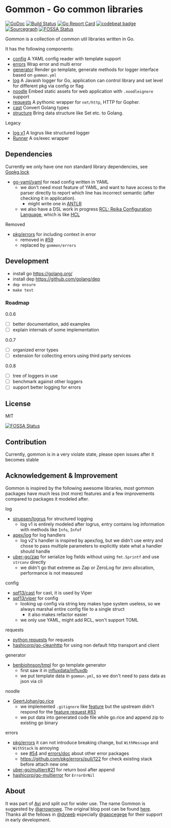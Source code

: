 # Gommon - Go common libraries

[![GoDoc](https://godoc.org/github.com/dyweb/gommon?status.svg)](https://godoc.org/github.com/dyweb/gommon)
[![Build Status](https://travis-ci.org/dyweb/gommon.svg?branch=master)](https://travis-ci.org/dyweb/gommon)
[![Go Report Card](https://goreportcard.com/badge/github.com/dyweb/gommon)](https://goreportcard.com/report/github.com/dyweb/gommon)
[![codebeat badge](https://codebeat.co/badges/8d42a846-f1dc-4a6b-8bd9-5862726ed35d)](https://codebeat.co/projects/github-com-dyweb-gommon-master)
[![Sourcegraph](https://sourcegraph.com/github.com/dyweb/gommon/-/badge.svg)](https://sourcegraph.com/github.com/dyweb/gommon?badge)
[![FOSSA Status](https://app.fossa.io/api/projects/git%2Bgithub.com%2Fdyweb%2Fgommon.svg?type=shield)](https://app.fossa.io/projects/git%2Bgithub.com%2Fdyweb%2Fgommon?ref=badge_shield)

Gommon is a collection of common util libraries written in Go.

It has the following components:

- [config](config) A YAML config reader with template support
- [errors](errors) Wrap error and multi error
- [generator](generator) Render go template, generate methods for logger interface based on `gommon.yml`
- [log](log) A Javaish logger for Go, application can control library and set level for different pkg via config or flag
- [noodle](noodle) Embed static assets for web application with `.noodleignore` support
- [requests](requests) A pythonic wrapper for `net/http`, HTTP for Gopher.
- [cast](cast) Convert Golang types
- [structure](structure) Bring data structure like Set etc. to Golang.

Legacy

- [log v1](legacy/log) A logrus like structured logger
- [Runner](legacy/runner) A os/exec wrapper

## Dependencies

Currently we only have one non standard library dependencies, see [Gopkg.lock](Gopkg.lock)

- [go-yaml/yaml](https://github.com/go-yaml/yaml) for read config written in YAML
  - we don't need most feature of YAML, and want to have access to the parser directly to report which line has incorrect semantic (after checking it in application).
    - might write one in [ANTLR](https://github.com/antlr/antlr4)
  - we also have a DSL work in progress [RCL: Reika Configuration Language](https://github.com/at15/reika/issues/49), which is like [HCL](https://github.com/hashicorp/hcl2)

Removed

- [pkg/errors](https://github.com/pkg/errors) for including context in error
  - removed in [#59](https://github.com/dyweb/gommon/pull/59)
  - replaced by `gommon/errors`

<!-- no, we are using the standard flag package ... -->
<!-- For command line util, we are using [spf13/cobra](https://github.com/spf13/cobra), it is more flexible than [ufrave/cli](https://github.com/urfave/cli) -->

## Development

- install go https://golang.org/
- install dep https://github.com/golang/dep
- `dep ensure`
- `make test`

### Roadmap

0.0.6 

- [ ] better documentation, add examples
- [ ] explain internals of some implementation

0.0.7

- [ ] organized error types 
- [ ] extension for collecting errors using third party services

0.0.8

- [ ] tree of loggers in use
- [ ] benchmark against other loggers
- [ ] support better logging for errors

## License

MIT


[![FOSSA Status](https://app.fossa.io/api/projects/git%2Bgithub.com%2Fdyweb%2Fgommon.svg?type=large)](https://app.fossa.io/projects/git%2Bgithub.com%2Fdyweb%2Fgommon?ref=badge_large)

## Contribution

Currently, gommon is in a very violate state, please open issues after it becomes stable 

## Acknowledgement & Improvement

Gommon is inspired by the following awesome libraries, 
most gommon packages have much less (not more) features and a few improvements 
compared to packages it modeled after.

log

- [sirupsen/logrus](https://github.com/sirupsen/logrus) for structured logging 
  - log v1 is entirely modeled after logrus, entry contains log information with methods like `Info`, `Infof`
- [apex/log](https://github.com/apex/log) for log handlers
  - log v2's handler is inspired by apex/log, but we didn't use entry and chose to pass multiple parameters to explicitly state what a handler should handle
- [uber-go/zap](https://github.com/uber-go/zap) for serialize log fields without using `fmt.Sprintf` and use `strconv` directly
  - we didn't go that extreme as Zap or ZeroLog for zero allocation, performance is not measured

config

- [spf13/cast](https://github.com/spf13/cast) for cast, it is used by Viper
- [spf13/viper](https://github.com/spf13/viper/) for config
  - looking up config via string key makes type system useless, so we always marshal entire config file to a single struct
    - it also makes refactor easier
  - we only use YAML, might add RCL, won't support TOML

requests

- [python requests](http://docs.python-requests.org/en/master/) for requests
- [hashicorp/go-cleanhttp](https://github.com/hashicorp/go-cleanhttp) for using non default http transport and client

generator

- [benbjohnson/tmpl](https://github.com/benbjohnson/tmpl) for go template generator
  - first saw it in [influxdata/influxdb](https://github.com/influxdata/influxdb/blob/master/tsdb/engine/tsm1/encoding.gen.go.tmpl)
  - we put template data in `gommon.yml`, so we don't need to pass data as json via cli

noodle

- [GeertJohan/go.rice](https://github.com/GeertJohan/go.rice)
  - we implemented `.gitignore` like [feature](https://github.com/at15/go.rice/issues/1) but the upstream didn't respond for the [feature request #83](https://github.com/GeertJohan/go.rice/issues/83)
  - we put data into generated code file while go.rice and append zip to existing go binary
  
errors

- [pkg/errors](https://github.com/pkg/errors) it can not introduce breaking change, but `WithMessage` and `WithStack` is annoying
  - see [#54](https://github.com/dyweb/gommon/issues/54) and [errors/doc](errors/doc) about other error packages
  - https://github.com/pkg/errors/pull/122 for check existing stack before attach new one
- [uber-go/multierr#21]( https://github.com/uber-go/multierr/issues/21) for return bool after append
- [hashicorp/go-multierror](https://github.com/hashicorp/go-multierror) for `ErrorOrNil`

## About

It was part of [Ayi](https://github.com/dyweb/Ayi) and split out for wider use.
The name Gommon is suggested by [@arrowrowe](https://github.com/arrowrowe).
The original blog post can be found [here](http://blog.dongyueweb.com/ayi.html).
Thanks all the fellows in [@dyweb](https://github.com/dyweb) especially [@gaocegege](https://github.com/gaocegege) for their support in early development.